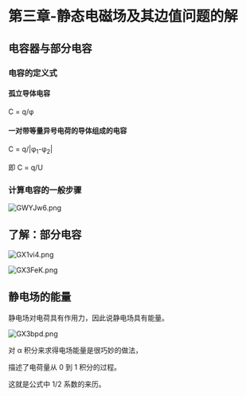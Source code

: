 # 第三章-静态电磁场及其边值问题的解
## 电容器与部分电容
### 电容的定义式
#### 孤立导体电容
C = q/&phi;

#### 一对带等量异号电荷的导体组成的电容
C = q/|&phi;<sub>1</sub>-&phi;<sub>2</sub>|

即 C = q/U
### 计算电容的一般步骤
![GWYJw6.png](https://s1.ax1x.com/2020/04/08/GWYJw6.png)
## 了解：部分电容
![GX1vi4.png](https://s1.ax1x.com/2020/04/13/GX1vi4.png)

![GX3FeK.png](https://s1.ax1x.com/2020/04/13/GX3FeK.png)
## 静电场的能量
静电场对电荷具有作用力，因此说静电场具有能量。

![GX3bpd.png](https://s1.ax1x.com/2020/04/13/GX3bpd.png)

对 &alpha; 积分来求得电场能量是很巧妙的做法，

描述了电荷量从 0 到 1 积分的过程。

这就是公式中 1/2 系数的来历。
